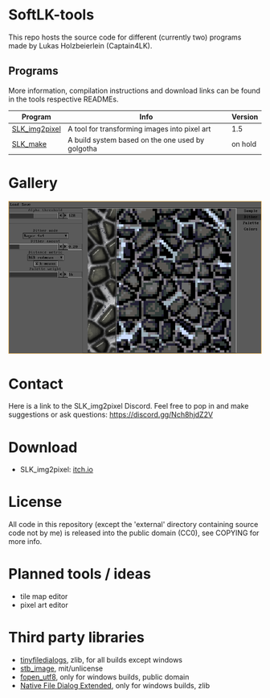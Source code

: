 # SoftLK-tools

This repo hosts the source code for different (currently two) programs made by Lukas Holzbeierlein (Captain4LK).

## Programs

More information, compilation instructions and download links can be found in the tools respective READMEs.

|Program|Info|Version|
|---|---|---|
|[SLK_img2pixel](SLK_img2pixel/README.md)|A tool for transforming images into pixel art|1.5|
|[SLK_make](SLK_make/README.md)|A build system based on the one used by golgotha|on hold|

# Gallery

![SLK_img2pixel_preview](screenshots/SLK_img2pixel.png)

# Contact

Here is a link to the SLK_img2pixel Discord. Feel free to pop in and make suggestions or ask questions: https://discord.gg/Nch8hjdZ2V

# Download 

* SLK_img2pixel: [itch.io](https://captain4lk.itch.io/slk-img2pixel)

# License

All code in this repository (except the 'external' directory containing source code not by me) is released into the public domain (CC0), see COPYING for more info.

# Planned tools / ideas

* tile map editor
* pixel art editor

# Third party libraries

* [tinyfiledialogs](https://sourceforge.net/projects/tinyfiledialogs/), zlib, for all builds except windows
* [stb_image](https://github.com/nothings/stb), mit/unlicense
* [fopen_utf8](https://github.com/Photosounder/fopen_utf8/), only for windows builds, public domain
* [Native File Dialog Extended](https://github.com/btzy/nativefiledialog-extended), only for windows builds, zlib
